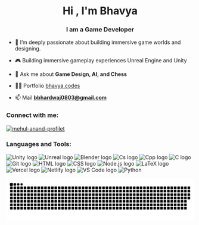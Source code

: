 <h1 align="center"> <!--<img src="https://raw.githubusercontent.com/ashu-guo/ashu-guo/main/assets/wave.gif" width="50px" height="50px"></img>--> Hi , I'm Bhavya</h1>
<h3 align="center">I am a Game Developer</h3>

- 🔭 I’m deeply passionate about building immersive game worlds and designing.
  
- 🎮 Building immersive gameplay experiences Unreal Engine and Unity  

- 💬 Ask me about **Game Design, AI, and Chess**

- 👨‍💻 Portfolio <a href="https://bhavya.codes/" target="_blank" rel="noopener noreferrer">bhavya.codes</a>

- 📫 Mail **bbhardwaj0803@gmail.com**

<h3 align="left">Connect with me:</h3>
<p align="left">
<a href="https://www.linkedin.com/in/bhavya-bhardwaj88/" target="blank"><img align="center" src="https://skillicons.dev/icons?i=linkedin" alt="mehul-anand-profilet" height="38" width="38" /></a>
</p>
<h3 align="left">Languages and Tools:</h3>
<div align="left">
  <img src="https://skillicons.dev/icons?i=unity" height="40" alt="Unity logo" />
  <img src="https://skillicons.dev/icons?i=unreal" height="40" alt="Unreal logo" />
  <img src="https://skillicons.dev/icons?i=blender" height="40" alt="Blender logo" />
  <img src="https://skillicons.dev/icons?i=cs" height="40" alt="Cs logo" />
  <img src="https://skillicons.dev/icons?i=cpp" height="40" alt="Cpp logo" />
  <img src="https://skillicons.dev/icons?i=c" height="40" alt="C logo" />
  <img src="https://skillicons.dev/icons?i=git" height="40" alt="Git logo" />
  <img src="https://skillicons.dev/icons?i=html" height="40" alt="HTML logo" />
  <img src="https://skillicons.dev/icons?i=css" height="40" alt="CSS logo" />
  <img src="https://skillicons.dev/icons?i=nodejs" height="40" alt="Node.js logo" />
  <img src="https://skillicons.dev/icons?i=latex" height="40" alt="LaTeX logo" />
  <img src="https://skillicons.dev/icons?i=vercel" height="40" alt="Vercel logo" />
  <img src="https://skillicons.dev/icons?i=netlify" height="40" alt="Netlify logo" />
  <img src="https://skillicons.dev/icons?i=vscode" height="40" alt="VS Code logo" />
  <img src="https://skillicons.dev/icons?i=py" height="40" alt="Python" />
<!--   <img src="https://skillicons.dev/icons?i=ubuntu" height="40" alt="Ubuntu Logo" /> -->
</div>

<br/>

<!-- ![Mehul's github activity graph](https://github-readme-activity-graph.vercel.app/graph?username=mehul-anand&theme=tokyo-night) -->



<!--<h3 align="left">Stats :</h3>-->
<!-- <p><img align="center" src="https://github-readme-stats.vercel.app/api/top-langs?username=mehul-anand&show_icons=true&theme=radical&locale=en&layout=compact" alt="mehul-anand" /></p> -->
<!-- <p><img align="center" src="https://nirzak-streak-stats.vercel.app?user=mehul-anand&theme=radical&date_format=j%20M%5B%20Y%5D&mode=weekly" alt="mehul-anand" /></p> -->
<!-- <h3 align="left">Trophies :</h3> -->
<!-- <p><img align="center" src="https://github-profile-trophy.vercel.app/?username=mehul-anand&theme=onedark" alt="mehul-anand" /></p> -->
<!--<div style="border:10px solid #846eee; text-align: center; width:100px">-->
<div>
  <picture>
    <source media="(prefers-color-scheme: dark)" srcset="https://raw.githubusercontent.com/ashu-guo/ashu-guo/master/assets/github-contribution-grid-snake.svg">
    <source media="(prefers-color-scheme: light)" srcset="https://raw.githubusercontent.com/ashu-guo/ashu-guo/master/assets/github-contribution-grid-snake.svg">
    <img alt="github contribution grid snake animation" src="https://raw.githubusercontent.com/ashu-guo/ashu-guo/master/assets/github-contribution-grid-snake.svg">
  </picture>
</div>


